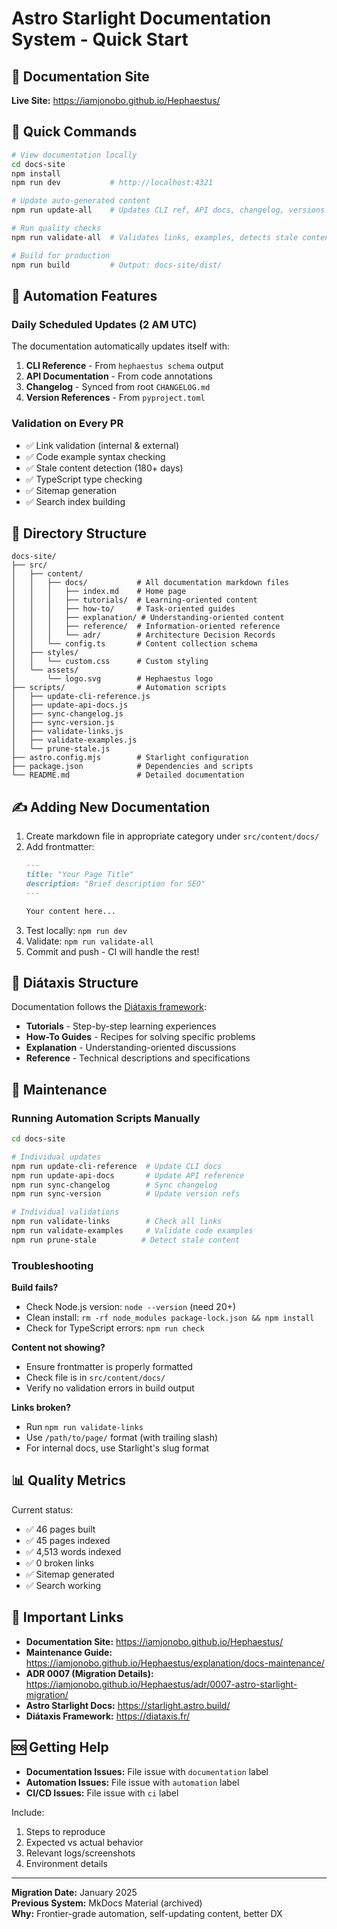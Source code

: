 # Astro Starlight Documentation System - Quick Start

## 📖 Documentation Site

**Live Site:** https://iamjonobo.github.io/Hephaestus/

## 🚀 Quick Commands

```bash
# View documentation locally
cd docs-site
npm install
npm run dev           # http://localhost:4321

# Update auto-generated content
npm run update-all    # Updates CLI ref, API docs, changelog, versions

# Run quality checks
npm run validate-all  # Validates links, examples, detects stale content

# Build for production
npm run build         # Output: docs-site/dist/
```

## 🤖 Automation Features

### Daily Scheduled Updates (2 AM UTC)

The documentation automatically updates itself with:

1. **CLI Reference** - From `hephaestus schema` output
2. **API Documentation** - From code annotations
3. **Changelog** - Synced from root `CHANGELOG.md`
4. **Version References** - From `pyproject.toml`

### Validation on Every PR

- ✅ Link validation (internal & external)
- ✅ Code example syntax checking
- ✅ Stale content detection (180+ days)
- ✅ TypeScript type checking
- ✅ Sitemap generation
- ✅ Search index building

## 📁 Directory Structure

```
docs-site/
├── src/
│   ├── content/
│   │   ├── docs/           # All documentation markdown files
│   │   │   ├── index.md    # Home page
│   │   │   ├── tutorials/  # Learning-oriented content
│   │   │   ├── how-to/     # Task-oriented guides
│   │   │   ├── explanation/ # Understanding-oriented content
│   │   │   ├── reference/  # Information-oriented reference
│   │   │   └── adr/        # Architecture Decision Records
│   │   └── config.ts       # Content collection schema
│   ├── styles/
│   │   └── custom.css      # Custom styling
│   └── assets/
│       └── logo.svg        # Hephaestus logo
├── scripts/                # Automation scripts
│   ├── update-cli-reference.js
│   ├── update-api-docs.js
│   ├── sync-changelog.js
│   ├── sync-version.js
│   ├── validate-links.js
│   ├── validate-examples.js
│   └── prune-stale.js
├── astro.config.mjs        # Starlight configuration
├── package.json            # Dependencies and scripts
└── README.md               # Detailed documentation
```

## ✍️ Adding New Documentation

1. Create markdown file in appropriate category under `src/content/docs/`
2. Add frontmatter:
   ```markdown
   ---
   title: "Your Page Title"
   description: "Brief description for SEO"
   ---
   
   Your content here...
   ```
3. Test locally: `npm run dev`
4. Validate: `npm run validate-all`
5. Commit and push - CI will handle the rest!

## 🎯 Diátaxis Structure

Documentation follows the [Diátaxis framework](https://diataxis.fr/):

- **Tutorials** - Step-by-step learning experiences
- **How-To Guides** - Recipes for solving specific problems
- **Explanation** - Understanding-oriented discussions
- **Reference** - Technical descriptions and specifications

## 🔧 Maintenance

### Running Automation Scripts Manually

```bash
cd docs-site

# Individual updates
npm run update-cli-reference  # Update CLI docs
npm run update-api-docs       # Update API reference
npm run sync-changelog        # Sync changelog
npm run sync-version          # Update version refs

# Individual validations
npm run validate-links        # Check all links
npm run validate-examples     # Validate code examples
npm run prune-stale          # Detect stale content
```

### Troubleshooting

**Build fails?**
- Check Node.js version: `node --version` (need 20+)
- Clean install: `rm -rf node_modules package-lock.json && npm install`
- Check for TypeScript errors: `npm run check`

**Content not showing?**
- Ensure frontmatter is properly formatted
- Check file is in `src/content/docs/`
- Verify no validation errors in build output

**Links broken?**
- Run `npm run validate-links`
- Use `/path/to/page/` format (with trailing slash)
- For internal docs, use Starlight's slug format

## 📊 Quality Metrics

Current status:
- ✅ 46 pages built
- ✅ 45 pages indexed
- ✅ 4,513 words indexed
- ✅ 0 broken links
- ✅ Sitemap generated
- ✅ Search working

## 🔗 Important Links

- **Documentation Site:** https://iamjonobo.github.io/Hephaestus/
- **Maintenance Guide:** https://iamjonobo.github.io/Hephaestus/explanation/docs-maintenance/
- **ADR 0007 (Migration Details):** https://iamjonobo.github.io/Hephaestus/adr/0007-astro-starlight-migration/
- **Astro Starlight Docs:** https://starlight.astro.build/
- **Diátaxis Framework:** https://diataxis.fr/

## 🆘 Getting Help

- **Documentation Issues:** File issue with `documentation` label
- **Automation Issues:** File issue with `automation` label
- **CI/CD Issues:** File issue with `ci` label

Include:
1. Steps to reproduce
2. Expected vs actual behavior
3. Relevant logs/screenshots
4. Environment details

---

**Migration Date:** January 2025  
**Previous System:** MkDocs Material (archived)  
**Why:** Frontier-grade automation, self-updating content, better DX
